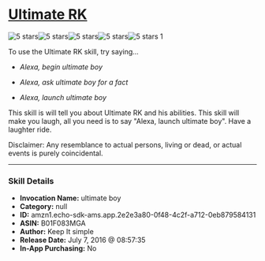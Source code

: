 # [Ultimate RK](http://alexa.amazon.com/#skills/amzn1.echo-sdk-ams.app.2e2e3a80-0f48-4c2f-a712-0eb879584131)
![5 stars](../../images/ic_star_black_18dp_1x.png)![5 stars](../../images/ic_star_black_18dp_1x.png)![5 stars](../../images/ic_star_black_18dp_1x.png)![5 stars](../../images/ic_star_black_18dp_1x.png)![5 stars](../../images/ic_star_black_18dp_1x.png) 1

To use the Ultimate RK skill, try saying...

* *Alexa, begin ultimate boy*

* *Alexa, ask ultimate boy for a fact*

* *Alexa, launch ultimate boy*

This  skill is will tell you about Ultimate RK and his abilities.  This skill will make you laugh, all you need is to say "Alexa, launch ultimate boy". Have a laughter ride.

Disclaimer: Any resemblance to actual persons, living or dead, or actual events is purely coincidental.

***

### Skill Details

* **Invocation Name:** ultimate boy
* **Category:** null
* **ID:** amzn1.echo-sdk-ams.app.2e2e3a80-0f48-4c2f-a712-0eb879584131
* **ASIN:** B01F083MGA
* **Author:** Keep It simple
* **Release Date:** July 7, 2016 @ 08:57:35
* **In-App Purchasing:** No
